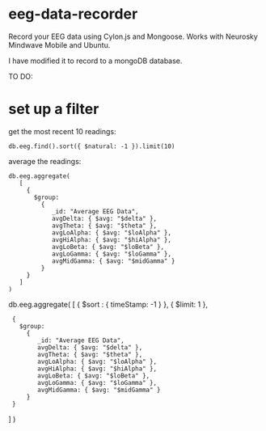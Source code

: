 eeg-data-recorder
=================

Record your EEG data using Cylon.js and Mongoose. Works with Neurosky Mindwave Mobile and Ubuntu. 

I have modified it to record to a mongoDB database.


TO DO:

set up a filter 
===============
get the most recent 10 readings:
```
db.eeg.find().sort({ $natural: -1 }).limit(10)
```
average the readings:
```
db.eeg.aggregate(
   [
     {
       $group:
         {
         	_id: "Average EEG Data",
           	avgDelta: { $avg: "$delta" },
           	avgTheta: { $avg: "$theta" },
           	avgLoAlpha: { $avg: "$loAlpha" },
           	avgHiAlpha: { $avg: "$hiAlpha" },
           	avgLoBeta: { $avg: "$loBeta" },
           	avgLoGamma: { $avg: "$loGamma" },
           	avgMidGamma: { $avg: "$midGamma" }
         }
     }
   ]
)
```
db.eeg.aggregate(
   [
     { $sort : { timeStamp: -1 } },
     { $limit: 1 },

     {
       $group:
         {
         	_id: "Average EEG Data",
           	avgDelta: { $avg: "$delta" },
           	avgTheta: { $avg: "$theta" },
           	avgLoAlpha: { $avg: "$loAlpha" },
           	avgHiAlpha: { $avg: "$hiAlpha" },
           	avgLoBeta: { $avg: "$loBeta" },
           	avgLoGamma: { $avg: "$loGamma" },
           	avgMidGamma: { $avg: "$midGamma" }
         }
     }
   ]
)


